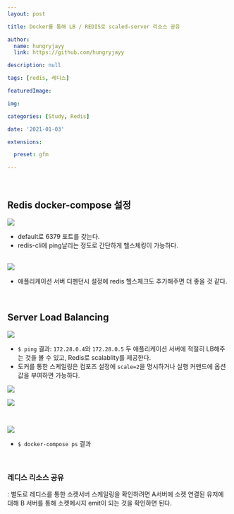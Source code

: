 ```yaml
---
layout: post

title: Docker를 통해 LB / REDIS로 scaled-server 리소스 공유

author: 
  name: hungryjayy
  link: https://github.com/hungryjayy

description: null

tags: [redis, 레디스]

featuredImage: 

img: 

categories: [Study, Redis]

date: '2021-01-03'

extensions:

  preset: gfm

---
```


<br>

## Redis docker-compose 설정

 <img src = "https://hungryjayy.github.io/assets/img/Redis/dockercompose.png"><br>

* default로 6379 포트를 갖는다.
* redis-cli에 ping날리는 정도로 간단하게 헬스체킹이 가능하다.

<br>

 <img src = "https://hungryjayy.github.io/assets/img/Redis/dependson.png">

* 애플리케이션 서버 디펜던시 설정에 redis 헬스체크도 추가해주면 더 좋을 것 같다.

<br>

## Server Load Balancing
<img src = "https://hungryjayy.github.io/assets/img/Redis/loadbalancing.png"><br>

 * `$ ping` 결과: `172.28.0.4`와 `172.28.0.5` 두 애플리케이션 서버에 적절히 LB해주는 것을 볼 수 있고, Redis로 scalablity를 제공한다.
 * 도커를 통한 스케일링은 컴포즈 설정에 `scale=2`을 명시하거나 실행 커맨드에 옵션값을 부여하면 가능하다.

 <img src = "https://hungryjayy.github.io/assets/img/Redis/restapi1.png"><br>

 <img src = "https://hungryjayy.github.io/assets/img/Redis/restapi2.png"><br>

<br>

<img src = "https://hungryjayy.github.io/assets/img/Redis/dockercontainer.png"><br>

 * `$ docker-compose ps` 결과<br>

<br>

### 레디스 리소스 공유

: 별도로 레디스를 통한 소켓서버 스케일링을 확인하려면 A서버에 소켓 연결된 유저에 대해 B 서버를 통해 소켓메시지 emit이 되는 것을 확인하면 된다.

